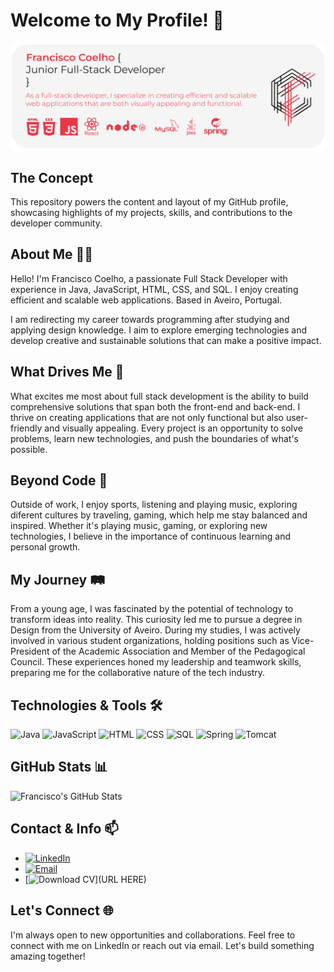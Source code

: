 # Welcome to My Profile! 👋

![Banner Image](https://raw.githubusercontent.com/coelhof12/coelhof12/refs/heads/main/Repo_Cover.jpg)

## The Concept

This repository powers the content and layout of my GitHub profile, showcasing highlights of my projects, skills, and contributions to the developer community.

## About Me 🧑‍💻

Hello! I'm Francisco Coelho, a passionate Full Stack Developer with experience in Java, JavaScript, HTML, CSS, and SQL. I enjoy creating efficient and scalable web applications. Based in Aveiro, Portugal.

I am redirecting my career towards programming after studying and applying design knowledge.
I aim to explore emerging technologies and develop creative and sustainable solutions that can make a positive impact.

## What Drives Me 🚀

What excites me most about full stack development is the ability to build comprehensive solutions that span both the front-end and back-end. I thrive on creating applications that are not only functional but also user-friendly and visually appealing. Every project is an opportunity to solve problems, learn new technologies, and push the boundaries of what's possible.

## Beyond Code 🌟

Outside of work, I enjoy sports, listening and playing music, exploring diferent cultures by traveling, gaming, which help me stay balanced and inspired. Whether it's playing music, gaming, or exploring new technologies, I believe in the importance of continuous learning and personal growth.

## My Journey 🛤️

From a young age, I was fascinated by the potential of technology to transform ideas into reality. This curiosity led me to pursue a degree in Design from the University of Aveiro. During my studies, I was actively involved in various student organizations, holding positions such as Vice-President of the Academic Association and Member of the Pedagogical Council. These experiences honed my leadership and teamwork skills, preparing me for the collaborative nature of the tech industry.

## Technologies & Tools 🛠

![Java](https://img.shields.io/badge/-Java-007396?style=flat&logo=java&logoColor=white)
![JavaScript](https://img.shields.io/badge/-JavaScript-F7DF1E?style=flat&logo=javascript&logoColor=black)
![HTML](https://img.shields.io/badge/-HTML5-E34F26?style=flat&logo=html5&logoColor=white)
![CSS](https://img.shields.io/badge/-CSS3-1572B6?style=flat&logo=css3)
![SQL](https://img.shields.io/badge/-SQL-4479A1?style=flat&logo=sql)
![Spring](https://img.shields.io/badge/-Spring-6DB33F?style=flat&logo=spring&logoColor=white)
![Tomcat](https://img.shields.io/badge/-Tomcat-F8DC75?style=flat&logo=apache-tomcat&logoColor=black)

## GitHub Stats 📊

![Francisco's GitHub Stats](https://github-readme-stats.vercel.app/api?username=coelhof12&show_icons=true&hide_border=true&bg_color=1D1D1D&title_color=E63946&text_color=F5F5F5&icon_color=E63946)

## Contact & Info 📫

- [![LinkedIn](https://img.shields.io/badge/LinkedIn-0A66C2?style=flat&logo=linkedin&logoColor=white)](https://www.linkedin.com/in/francisco-coelho1978/)
- [![Email](https://img.shields.io/badge/Email-D14836?style=flat&logo=gmail&logoColor=white)](mailto:coelho1@ua.pt)
- [![Download CV](https://img.shields.io/badge/Download%20CV-PDF-white)](URL HERE)

## Let's Connect 🌐

I'm always open to new opportunities and collaborations. Feel free to connect with me on LinkedIn or reach out via email. Let's build something amazing together!
